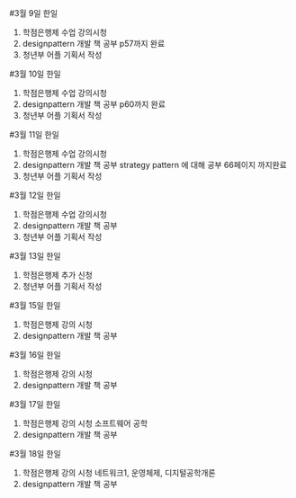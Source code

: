#3월 9일 한일
1. 학점은행제 수업 강의시청
2. designpattern 개발 책 공부 p57까지 완료
3. 청년부 어플 기획서 작성

#3월 10일 한일
1. 학점은행제 수업 강의시청
2. designpattern 개발 책 공부 p60까지 완료
3. 청년부 어플 기획서 작성

#3월 11일 한일
1. 학점은행제 수업 강의시청
2. designpattern 개발 책 공부 strategy pattern 에 대해 공부 66페이지 까지완료
3. 청년부 어플 기획서 작성

#3월 12일 한일
1. 학점은행제 수업 강의시청
2. designpattern 개발 책 공부
3. 청년부 어플 기획서 작성

#3월 13일 한일
1. 학점은행제 추가 신청
2. 청년부 어플 기획서 작성

#3월 15일 한일
1. 학점은행제 강의 시청
2. designpattern 개발 책 공부

#3월 16일 한일
1. 학점은행제 강의 시청
2. designpattern 개발 책 공부

#3월 17일 한일
1. 학점은행제 강의 시청 소프트웨어 공학
2. designpattern 개발 책 공부

#3월 18일 한일
1. 학점은행제 강의 시청 네트워크1, 운영체제, 디지털공학개론
2. designpattern 개발 책 공부